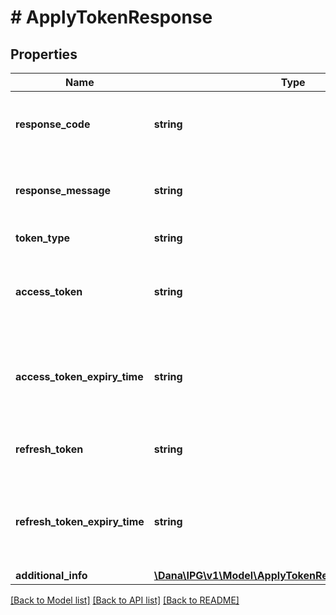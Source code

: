 # # ApplyTokenResponse

## Properties

Name | Type | Description | Notes
------------ | ------------- | ------------- | -------------
**response_code** | **string** | Response code. Refer to https://dashboard.dana.id/api-docs/read/110#HTML-ApplyToken-ResponseCodeandMessage |
**response_message** | **string** | Response message. Refer to https://dashboard.dana.id/api-docs/read/110#HTML-ApplyToken-ResponseCodeandMessage |
**token_type** | **string** | Token type. Present if successfully processed | [optional]
**access_token** | **string** | This token is called Customer Token that will be used as a parameter on header in other API “Authorization-Customer”. Present if successfully processed |
**access_token_expiry_time** | **string** | Expiry time for access token was given to user, in format YYYY-MM-DDTHH:mm:ss+07:00. Time must be in GMT+7 (Jakarta time). Present if successfully processed | [optional]
**refresh_token** | **string** | This token is used for refresh session if existing token has been expired. Present if successfully processed | [optional]
**refresh_token_expiry_time** | **string** | Expiry time for refresh token was given to user, in format YYYY-MM-DDTHH:mm:ss+07:00. Time must be in GMT+7 (Jakarta time). Present if successfully processed | [optional]
**additional_info** | [**\Dana\IPG\v1\Model\ApplyTokenResponseAdditionalInfo**](ApplyTokenResponseAdditionalInfo.md) | Additional information | [optional]

[[Back to Model list]](../../README.md#models) [[Back to API list]](../../README.md#endpoints) [[Back to README]](../../README.md)
